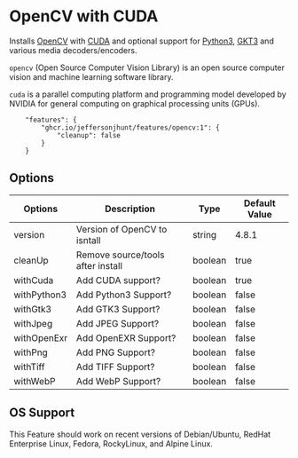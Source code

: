 # OpenCV with CUDA

Installs [OpenCV](https://opencv.org) with [CUDA](https://developer.nvidia.com) and optional support for [Python3](https://www.python.org), [GKT3](https://www.gtk.org) and various media decoders/encoders.

`opencv` (Open Source Computer Vision Library) is an open source computer vision and machine learning software library.

`cuda` is a parallel computing platform and programming model developed by NVIDIA for general computing on graphical processing units (GPUs).

```
    "features": {
        "ghcr.io/jeffersonjhunt/features/opencv:1": {
            "cleanup": false
        }	
    }
```

## Options

| Options      | Description                       | Type    | Default Value |
| ------------ | --------------------------------- | ------- | ------------- |
| version      | Version of OpenCV to isntall      | string  | 4.8.1         |
| cleanUp      | Remove source/tools after install | boolean | true          |
| withCuda     | Add CUDA support?                 | boolean | true          |
| withPython3  | Add Python3 Support?              | boolean | false         |
| withGtk3     | Add GTK3 Support?                 | boolean | false         |
| withJpeg     | Add JPEG Support?                 | boolean | false         |
| withOpenExr  | Add OpenEXR Support?              | boolean | false         |
| withPng      | Add PNG Support?                  | boolean | false         |
| withTiff     | Add TIFF Support?                 | boolean | false         |
| withWebP     | Add WebP Support?                 | boolean | false         |

## OS Support

This Feature should work on recent versions of Debian/Ubuntu, RedHat Enterprise Linux, Fedora, RockyLinux, and Alpine Linux.
